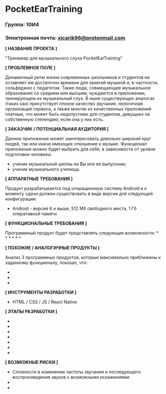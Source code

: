 # PocketEarTraining

### Группа: 10И4
### Электронная почта: xicarik96@protonmail.com

**[ НАЗВАНИЕ ПРОЕКТА ]**

"Тренажер для музыкального слуха PocketEarTraining"

**[ ПРОБЛЕМНОЕ ПОЛЕ ]**

Динамичный ритм жизни современных школьников и студентов не оставляет им достаточно времени для занатий музыкой и, в частности, сольфеджио с педагогом. Такие люди, совмещающие музыкальное образование со средним или высшим, нуждаются в приложении, тренирующем их музыкальный слух. В ныне существующих аналогах (таких как) присутствует плохое качество звучания, нелогичная организация сервиса, а также многие из качественных приложений платные, что может быть недопустимо для студентов, дивущиих на собственную степендию, если она у них есть.

**[ ЗАКАЗЧИК / ПОТЕНЦИАЛЬНАЯ АУДИТОРИЯ ]**

Данное приложение может заинтересовать довольно широкий круг людей, так или иначе имеющих отношение к музыке. Функционал приложения можно будет выбрать для себя, в зависимости от уровня подготовки человека:
* ученик музыкальной школы ли Вы или ее выпускник;
* ученик музыкального училища.

**[ АППАРАТНЫЕ ТРЕБОВАНИЯ ]** 

Продукт разрабатывается под операционную систему Android и к моменту сдачи должен существовать в виде версии для следующей конфигурации:
* Android - версия 6 и выше, 512 Мб свободного места, 1 Гб оперативной памяти

**[ ФУНКЦИОНАЛЬНЫЕ ТРЕБОВАНИЯ ]**

Программный продукт будет представлять следующие возможности:
* 
*
*
*
*
*


**[ ПОХОЖИЕ / АНАЛОГИЧНЫЕ ПРОДУКТЫ ]**


Анализ 3 программных продуктов, которые максимально приближены к заданному функционалу, показал, что:

*
*
*

**[ ИНСТРУМЕНТЫ РАЗРАБОТКИ ]**

* HTML / CSS / JS / React Native

**[ ЭТАПЫ РАЗРАБОТКИ ]**

*
*
*
*
*
*
*

**[ ВОЗМОЖНЫЕ РИСКИ ]**

* Сложности в изменении частоты звучания и последующего воспроизведения звуков с возможными искажениями
*
*
